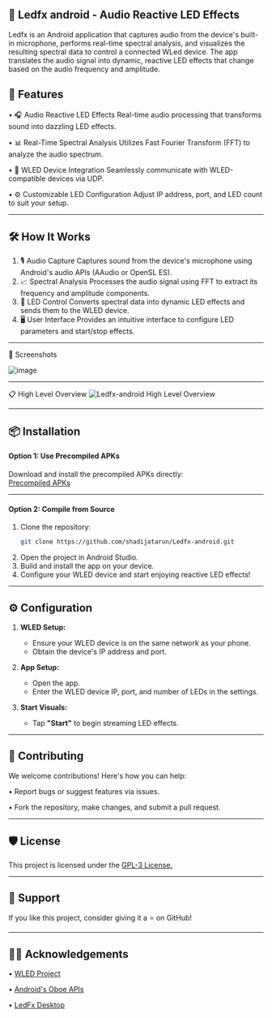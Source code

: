 ## 🎵 Ledfx android - Audio Reactive LED Effects

Ledfx is an Android application that captures audio from the device's built-in microphone, performs real-time spectral analysis, and visualizes the resulting spectral data to control a connected WLed device. The app translates the audio signal into dynamic, reactive LED effects that change based on the audio frequency and amplitude.


## 🚀 Features

•	🎧 Audio Reactive LED Effects
Real-time audio processing that transforms sound into dazzling LED effects.

•	📊 Real-Time Spectral Analysis
Utilizes Fast Fourier Transform (FFT) to analyze the audio spectrum.

•	📡 WLED Device Integration
Seamlessly communicate with WLED-compatible devices via UDP.

•	⚙️ Customizable LED Configuration
Adjust IP address, port, and LED count to suit your setup.
________________________________________

## 🛠️ How It Works
1.	🎙️ Audio Capture
Captures sound from the device's microphone using Android's audio APIs (AAudio or OpenSL ES).
2.	📈 Spectral Analysis
Processes the audio signal using FFT to extract its frequency and amplitude components.
3.	🌈 LED Control
Converts spectral data into dynamic LED effects and sends them to the WLED device.
4.	🖥️ User Interface
Provides an intuitive interface to configure LED parameters and start/stop effects.
________________________________________

📸 Screenshots

 ![image](https://github.com/user-attachments/assets/34eb5e4b-cc92-41c4-9cc3-57fd2078f5ff)
________________________________________ 

📋 High Level Overview ![Ledfx-android High Level Overview](https://github.com/user-attachments/assets/4c47e22c-0a05-4ef0-8b25-100f12a5022b)

________________________________________

## 📦 Installation

#### **Option 1: Use Precompiled APKs**  
Download and install the precompiled APKs directly:  
[Precompiled APKs](https://github.com/shadijatarun/Ledfx-android/tree/master/precompiled%20apks)  

---

#### **Option 2: Compile from Source**  

1. Clone the repository:  
   ```bash
   git clone https://github.com/shadijatarun/Ledfx-android.git  
2.	Open the project in Android Studio.
3.	Build and install the app on your device.
4.	Configure your WLED device and start enjoying reactive LED effects!
________________________________________

## ⚙️ Configuration
1. **WLED Setup:**  
   - Ensure your WLED device is on the same network as your phone.  
   - Obtain the device's IP address and port.  

2. **App Setup:**  
   - Open the app.  
   - Enter the WLED device IP, port, and number of LEDs in the settings.  

3. **Start Visuals:**  
   - Tap **"Start"** to begin streaming LED effects.
________________________________________

## 🤝 Contributing

We welcome contributions! Here's how you can help:

•	Report bugs or suggest features via issues.

•	Fork the repository, make changes, and submit a pull request.
________________________________________
## 🛡️ License

This project is licensed under the [GPL-3 License.](https://choosealicense.com/licenses/gpl-3.0/)
________________________________________
## 🌟 Support

If you like this project, consider giving it a ⭐ on GitHub!
________________________________________
## 🧑‍💻 Acknowledgements


•	[WLED Project](https://kno.wled.ge/)

•	[Android's Oboe APIs](https://developer.android.com/games/sdk/oboe)

•	[LedFx Desktop](https://github.com/LedFx/LedFx) 

